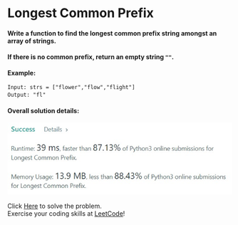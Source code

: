 # Longest Common Prefix

#### Write a function to find the longest common prefix string amongst an array of strings.

#### If there is no common prefix, return an empty string `""`.

**Example:**

`Input: strs = ["flower","flow","flight"]` <br>
`Output: "fl"`


#### Overall solution details:
![Solution Details](src/solutionDetails.jfif)

Click [Here](https://leetcode.com/problems/longest-common-prefix/) to solve the problem.<br>
Exercise your coding skills at [LeetCode](https://leetcode.com)!